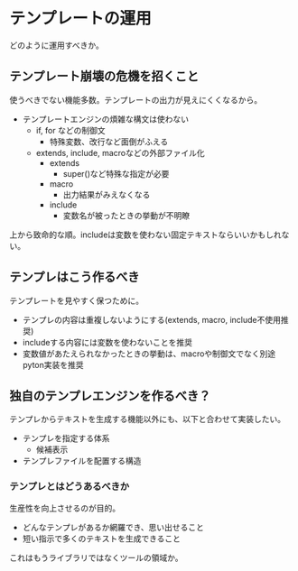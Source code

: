 # テンプレートの運用

どのように運用すべきか。

## テンプレート崩壊の危機を招くこと

使うべきでない機能多数。テンプレートの出力が見えにくくなるから。

* テンプレートエンジンの煩雑な構文は使わない
    * if, for などの制御文
        * 特殊変数、改行など面倒がふえる
    * extends, include, macroなどの外部ファイル化
        * extends
            * super()など特殊な指定が必要
        * macro
            * 出力結果がみえなくなる
        * include
            * 変数名が被ったときの挙動が不明瞭

上から致命的な順。includeは変数を使わない固定テキストならいいかもしれない。

## テンプレはこう作るべき

テンプレートを見やすく保つために。

* テンプレの内容は重複しないようにする(extends, macro, include不使用推奨)
* includeする内容には変数を使わないことを推奨
* 変数値があたえられなかったときの挙動は、macroや制御文でなく別途pyton実装を推奨

## 独自のテンプレエンジンを作るべき？

テンプレからテキストを生成する機能以外にも、以下と合わせて実装したい。

* テンプレを指定する体系
    * 候補表示
* テンプレファイルを配置する構造

### テンプレとはどうあるべきか

生産性を向上させるのが目的。

* どんなテンプレがあるか網羅でき、思い出せること
* 短い指示で多くのテキストを生成できること

これはもうライブラリではなくツールの領域か。

